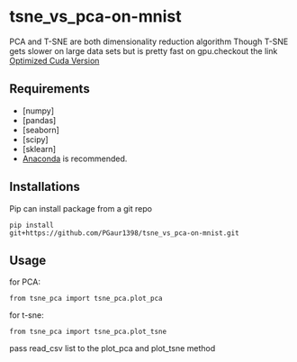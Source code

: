 # tsne_vs_pca-on-mnist
PCA and T-SNE are both dimensionality reduction algorithm
Though T-SNE  gets slower on large data sets but is pretty fast on gpu.checkout the link
[Optimized Cuda Version](https://github.com/CannyLab/tsne-cuda.git)



Requirements
------------


* [numpy]
* [pandas]
* [seaborn]
* [scipy]
* [sklearn]
* [Anaconda](http://continuum.io/downloads) is recommended.


Installations
-------------
Pip can install package from a git repo

```
pip install
git+https://github.com/PGaur1398/tsne_vs_pca-on-mnist.git
```
Usage
-----
for PCA:
```
from tsne_pca import tsne_pca.plot_pca
```
for t-sne:
```
from tsne_pca import tsne_pca.plot_tsne
```
pass read_csv list to the plot_pca and plot_tsne method

